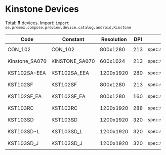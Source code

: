 # Kinstone Devices

Total: **9** devices. Import: `import se.premex.compose.preview.device.catalog.android.Kinstone`

| Code | Constant | Resolution | DPI | Compose Spec | Preview Usage |
|------|----------|------------|-----|-------------|---------------|
| CON_102 | CON_102 | 800x1280 | 213 | `spec:width=800px,height=1280px,dpi=213` | `@Preview(device = Kinstone.CON_102)` |
| Kinstone_SA070 | KINSTONE_SA070 | 600x1024 | 213 | `spec:width=600px,height=1024px,dpi=213` | `@Preview(device = Kinstone.KINSTONE_SA070)` |
| KST102SA-EEA | KST102SA_EEA | 1200x1920 | 280 | `spec:width=1200px,height=1920px,dpi=280` | `@Preview(device = Kinstone.KST102SA_EEA)` |
| KST102SF | KST102SF | 800x1280 | 213 | `spec:width=800px,height=1280px,dpi=213` | `@Preview(device = Kinstone.KST102SF)` |
| KST102SF_EA | KST102SF_EA | 800x1280 | 160 | `spec:width=800px,height=1280px,dpi=160` | `@Preview(device = Kinstone.KST102SF_EA)` |
| KST103RC | KST103RC | 1200x1920 | 288 | `spec:width=1200px,height=1920px,dpi=288` | `@Preview(device = Kinstone.KST103RC)` |
| KST103SD | KST103SD | 1200x1920 | 320 | `spec:width=1200px,height=1920px,dpi=320` | `@Preview(device = Kinstone.KST103SD)` |
| KST103SD-L | KST103SD_L | 1200x1920 | 320 | `spec:width=1200px,height=1920px,dpi=320` | `@Preview(device = Kinstone.KST103SD_L)` |
| KST103SD_J | KST103SD_J | 1200x1920 | 320 | `spec:width=1200px,height=1920px,dpi=320` | `@Preview(device = Kinstone.KST103SD_J)` |

<!-- Generated automatically. Do not edit manually. -->
